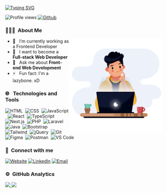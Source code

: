 [![Typing SVG](https://readme-typing-svg.herokuapp.com?font=Architects+Daughter&color=7AF79A&size=30&lines=Hello+there+!+I'm+Min+Khant.+👋;I'm+a+Frontend+Developer.+👨‍💻;I+love+coding+and+design+💕;Fullstack+Dev+is+mydream+✨)](https://git.io/typing-svg)

![Profile views](https://visitor-badge.glitch.me/badge?page_id=Min276.Min276)
[![Github](https://img.shields.io/github/followers/Min276?label=Follow&style=social)](https://github.com/Min276)

<h3> 👨🏻‍💻 &nbsp;About Me </h3>
<img src="developer.gif" alt="coding boy gif" width="300" align='right' />

- 🌱 &nbsp; I’m currently working as a Frontend Developer 
- 🚀 &nbsp; I want to become a **Full-stack Web Developer**
- 💬 &nbsp; Ask me about **Front-end Web Development**
- ⚡ &nbsp; Fun fact: I'm a lazybone. xD

<h3> 🌐 &nbsp; Technologies and Tools</h3>

  ![HTML](https://img.shields.io/badge/-HTML-05122A?style=flat&logo=HTML5)&nbsp;
  ![CSS](https://img.shields.io/badge/-CSS-05122A?style=flat&logo=CSS3&logoColor=1572B6)&nbsp;
  ![JavaScript](https://img.shields.io/badge/-JavaScript-05122A?style=flat&logo=javascript)&nbsp;
  ![React](https://img.shields.io/badge/-React-05122A?style=flat&logo=react)&nbsp;
  ![TypeScript](https://img.shields.io/badge/-TypeScript-05122A?style=flat&logo=typescript)&nbsp;
  ![Next.js](https://img.shields.io/badge/-Next.js-05122A?style=flat&logo=next.js)&nbsp;
  ![PHP](https://img.shields.io/badge/-PHP-05122A?style=flat&logo=Php)&nbsp;
  ![Laravel](https://img.shields.io/badge/-Laravel-05122A?style=flat&logo=Laravel)&nbsp;
  ![Java](https://img.shields.io/badge/-Java-05122A?style=flat&logo=Java)&nbsp;
  ![Bootstrap](https://img.shields.io/badge/-Bootstrap-05122A?style=flat&logo=bootstrap)&nbsp;
  ![Tailwind](https://img.shields.io/badge/-Tailwind-05122A?style=flat&logo=Tailwindcss)&nbsp;
  ![jQuery](https://img.shields.io/badge/-jQuery-05122A?style=flat&logo=jquery)&nbsp;
  ![Git](https://img.shields.io/badge/-Git-05122A?style=flat&logo=git)&nbsp;
  ![Figma](https://img.shields.io/badge/-Figma-05122A?style=flat&logo=figma)&nbsp;
  ![Postman](https://img.shields.io/badge/-Postman-05122A?style=flat&logo=postman)&nbsp;
  ![VS Code](https://img.shields.io/badge/-VS%20Code-05122A?style=flat&logo=visual-studio-code&logoColor=007ACC)
<br/>
<h3>🔎&nbsp; Connect with me </h3>
<a href="https://min276.github.io/"><img alt="Website" src="https://img.shields.io/badge/Website-min276.github.io-05122A?style=flat-square&logo=google-chrome"></a>
<a href="https://www.linkedin.com/in/minkhantkyaw-dev/"><img alt="LinkedIn" src="https://img.shields.io/badge/LinkedIn-Min%20Khant%20Kyaw-05122A?style=flat-square&logo=linkedin"></a>
<a href="mailto:minkhantkyawttu@gmail.com"><img alt="Email" src="https://img.shields.io/badge/Email-minkhantkyawttu@gmail.com-05122A?style=flat-square&logo=gmail"></a>
<br/>
<h3> ⚙️ &nbsp;GitHub Analytics</h3>
<a href="https://github.com/Min276">
  <img height="180em" src="https://github-readme-stats-eight-theta.vercel.app/api?username=Min276&show_icons=true&theme=algolia&include_all_commits=true&count_private=true" />
  <img height="180em" src="https://github-readme-stats-eight-theta.vercel.app/api/top-langs/?username=Min276&layout=compact&langs_count=8&theme=algolia" />
</a>
